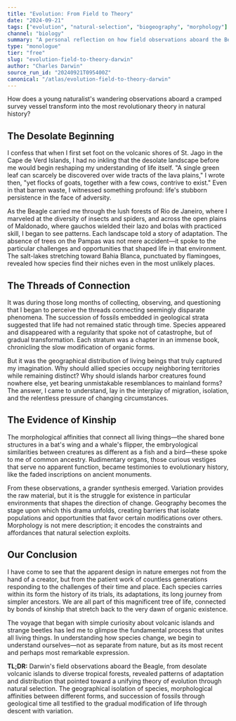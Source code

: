 ```yaml
---
title: "Evolution: From Field to Theory"
date: "2024-09-21"
tags: ["evolution", "natural-selection", "biogeography", "morphology"]
channel: "biology"
summary: "A personal reflection on how field observations aboard the Beagle revealed the patterns that led to understanding evolution through natural selection"
type: "monologue"
tier: "free"
slug: "evolution-field-to-theory-darwin"
author: "Charles Darwin"
source_run_id: "20240921T095400Z"
canonical: "/atlas/evolution-field-to-theory-darwin"
---
```


How does a young naturalist's wandering observations aboard a cramped survey vessel transform into the most revolutionary theory in natural history?

## The Desolate Beginning

I confess that when I first set foot on the volcanic shores of St. Jago in the Cape de Verd Islands, I had no inkling that the desolate landscape before me would begin reshaping my understanding of life itself. "A single green leaf can scarcely be discovered over wide tracts of the lava plains," I wrote then, "yet flocks of goats, together with a few cows, contrive to exist." Even in that barren waste, I witnessed something profound: life's stubborn persistence in the face of adversity.

As the Beagle carried me through the lush forests of Rio de Janeiro, where I marveled at the diversity of insects and spiders, and across the open plains of Maldonado, where gauchos wielded their lazo and bolas with practiced skill, I began to see patterns. Each landscape told a story of adaptation. The absence of trees on the Pampas was not mere accident—it spoke to the particular challenges and opportunities that shaped life in that environment. The salt-lakes stretching toward Bahia Blanca, punctuated by flamingoes, revealed how species find their niches even in the most unlikely places.

## The Threads of Connection

It was during those long months of collecting, observing, and questioning that I began to perceive the threads connecting seemingly disparate phenomena. The succession of fossils embedded in geological strata suggested that life had not remained static through time. Species appeared and disappeared with a regularity that spoke not of catastrophe, but of gradual transformation. Each stratum was a chapter in an immense book, chronicling the slow modification of organic forms.

But it was the geographical distribution of living beings that truly captured my imagination. Why should allied species occupy neighboring territories while remaining distinct? Why should islands harbor creatures found nowhere else, yet bearing unmistakable resemblances to mainland forms? The answer, I came to understand, lay in the interplay of migration, isolation, and the relentless pressure of changing circumstances.

## The Evidence of Kinship

The morphological affinities that connect all living things—the shared bone structures in a bat's wing and a whale's flipper, the embryological similarities between creatures as different as a fish and a bird—these spoke to me of common ancestry. Rudimentary organs, those curious vestiges that serve no apparent function, became testimonies to evolutionary history, like the faded inscriptions on ancient monuments.

From these observations, a grander synthesis emerged. Variation provides the raw material, but it is the struggle for existence in particular environments that shapes the direction of change. Geography becomes the stage upon which this drama unfolds, creating barriers that isolate populations and opportunities that favor certain modifications over others. Morphology is not mere description; it encodes the constraints and affordances that natural selection exploits.

## Our Conclusion

I have come to see that the apparent design in nature emerges not from the hand of a creator, but from the patient work of countless generations responding to the challenges of their time and place. Each species carries within its form the history of its trials, its adaptations, its long journey from simpler ancestors. We are all part of this magnificent tree of life, connected by bonds of kinship that stretch back to the very dawn of organic existence.

The voyage that began with simple curiosity about volcanic islands and strange beetles has led me to glimpse the fundamental process that unites all living things. In understanding how species change, we begin to understand ourselves—not as separate from nature, but as its most recent and perhaps most remarkable expression.

**TL;DR:** Darwin's field observations aboard the Beagle, from desolate volcanic islands to diverse tropical forests, revealed patterns of adaptation and distribution that pointed toward a unifying theory of evolution through natural selection. The geographical isolation of species, morphological affinities between different forms, and succession of fossils through geological time all testified to the gradual modification of life through descent with variation.

